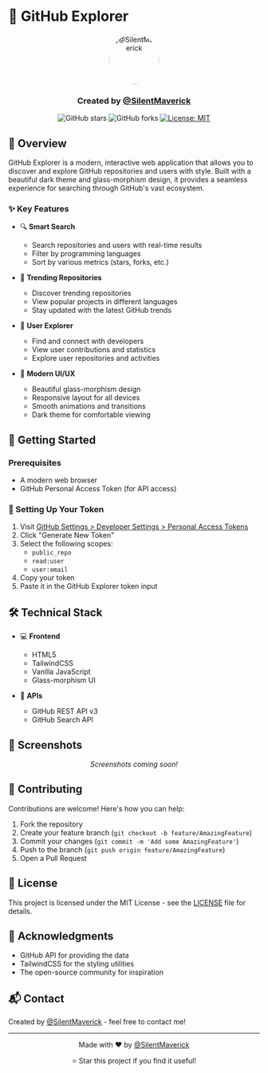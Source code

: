 # 🚀 GitHub Explorer

<div align="center">
  <img src="https://github.com/SilentMaverick.png" alt="@SilentMaverick" width="100" style="border-radius: 50%;" />
  <h3>Created by <a href="https://github.com/SilentMaverick">@SilentMaverick</a></h3>
  
  ![GitHub stars](https://img.shields.io/github/stars/SilentMaverick/github-search-enhanced?style=social)
  ![GitHub forks](https://img.shields.io/github/forks/SilentMaverick/github-search-enhanced?style=social)
  [![License: MIT](https://img.shields.io/badge/License-MIT-blue.svg)](https://opensource.org/licenses/MIT)
</div>

## 🌟 Overview

GitHub Explorer is a modern, interactive web application that allows you to discover and explore GitHub repositories and users with style. Built with a beautiful dark theme and glass-morphism design, it provides a seamless experience for searching through GitHub's vast ecosystem.

### ✨ Key Features

- 🔍 **Smart Search**
  - Search repositories and users with real-time results
  - Filter by programming languages
  - Sort by various metrics (stars, forks, etc.)

- 🎯 **Trending Repositories**
  - Discover trending repositories
  - View popular projects in different languages
  - Stay updated with the latest GitHub trends

- 👥 **User Explorer**
  - Find and connect with developers
  - View user contributions and statistics
  - Explore user repositories and activities

- 🎨 **Modern UI/UX**
  - Beautiful glass-morphism design
  - Responsive layout for all devices
  - Smooth animations and transitions
  - Dark theme for comfortable viewing

## 🚀 Getting Started

### Prerequisites

- A modern web browser
- GitHub Personal Access Token (for API access)

### 🔑 Setting Up Your Token

1. Visit [GitHub Settings > Developer Settings > Personal Access Tokens](https://github.com/settings/tokens)
2. Click "Generate New Token"
3. Select the following scopes:
   - `public_repo`
   - `read:user`
   - `user:email`
4. Copy your token
5. Paste it in the GitHub Explorer token input

## 🛠️ Technical Stack

- 💻 **Frontend**
  - HTML5
  - TailwindCSS
  - Vanilla JavaScript
  - Glass-morphism UI

- 🔌 **APIs**
  - GitHub REST API v3
  - GitHub Search API

## 📱 Screenshots

<div align="center">
  <i>Screenshots coming soon!</i>
</div>

## 🤝 Contributing

Contributions are welcome! Here's how you can help:

1. Fork the repository
2. Create your feature branch (`git checkout -b feature/AmazingFeature`)
3. Commit your changes (`git commit -m 'Add some AmazingFeature'`)
4. Push to the branch (`git push origin feature/AmazingFeature`)
5. Open a Pull Request

## 📄 License

This project is licensed under the MIT License - see the [LICENSE](LICENSE) file for details.

## 🙏 Acknowledgments

- GitHub API for providing the data
- TailwindCSS for the styling utilities
- The open-source community for inspiration

## 📬 Contact

Created by [@SilentMaverick](https://github.com/SilentMaverick) - feel free to contact me!

---

<div align="center">
  Made with ❤️ by <a href="https://github.com/SilentMaverick">@SilentMaverick</a>
  
  ⭐️ Star this project if you find it useful!
</div> 

